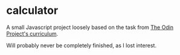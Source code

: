 # calculator

A small Javascript project loosely based on the task from [The Odin Project's curriculum](https://www.theodinproject.com/courses/web-development-101/lessons/calculator?ref=lnav).

Will probably never be completely finished, as I lost interest.
